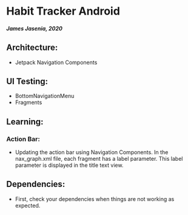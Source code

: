 # Habit Tracker Android
##### James Jasenia, 2020

## Architecture:
- Jetpack Navigation Components

## UI Testing:
- BottomNavigationMenu
- Fragments


## Learning:
### Action Bar:
- Updating the action bar using Navigation Components. In the nax_graph.xml file, each fragment has a label parameter. This label parameter is displayed in the title text view.

## Dependencies:
- First, check your dependencies when things are not working as expected.
